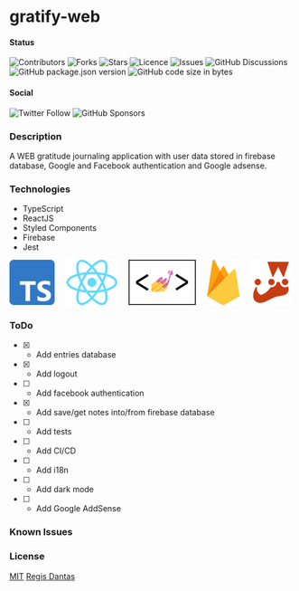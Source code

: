 # gratify-web

#### Status

![Contributors](https://img.shields.io/github/contributors/regisdantas/gratify-web?style=plastic)
![Forks](https://img.shields.io/github/forks/regisdantas/gratify-web)
![Stars](https://img.shields.io/github/stars/regisdantas/gratify-web)
![Licence](https://img.shields.io/github/license/regisdantas/gratify-web)
![Issues](https://img.shields.io/github/issues/regisdantas/gratify-web)
![GitHub Discussions](https://img.shields.io/github/discussions/regisdantas/gratify-web)
![GitHub package.json version](https://img.shields.io/github/package-json/v/regisdantas/gratify-web)
![GitHub code size in bytes](https://img.shields.io/github/languages/code-size/regisdantas/gratify-web)

#### Social

![Twitter Follow](https://img.shields.io/twitter/follow/regisdantas?style=social)
![GitHub Sponsors](https://img.shields.io/github/sponsors/regisdantas)

### Description

A WEB gratitude journaling application with user data stored in firebase database, Google and Facebook authentication and Google adsense.

### Technologies

- TypeScript
- ReactJS
- Styled Components
- Firebase
- Jest

![](https://raw.githubusercontent.com/regisdantas/gratify-web/main/docs/typescript.png)&nbsp;&nbsp;&nbsp;&nbsp;
![](https://raw.githubusercontent.com/regisdantas/gratify-web/main/docs/react.png)&nbsp;&nbsp;&nbsp;&nbsp;
![](https://raw.githubusercontent.com/regisdantas/gratify-web/main/docs/styled-components.png)&nbsp;&nbsp;&nbsp;&nbsp;
![](https://raw.githubusercontent.com/regisdantas/gratify-web/main/docs/firebase.png)&nbsp;&nbsp;&nbsp;&nbsp;
![](https://raw.githubusercontent.com/regisdantas/gratify-web/main/docs/jest.png)

### ToDo

- [x] - Add entries database
- [x] - Add logout
- [ ] - Add facebook authentication
- [x] - Add save/get notes into/from firebase database
- [ ] - Add tests
- [ ] - Add CI/CD
- [ ] - Add i18n
- [ ] - Add dark mode
- [ ] - Add Google AddSense

### Known Issues

### License

[MIT][license] [Regis Dantas][author]

[author]: https://www.linkedin.com/in/regismdantas/
[license]: license
